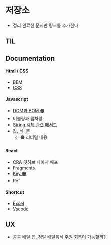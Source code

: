 # 저장소

- 정리 완료한 문서만 링크를 추가한다

## TIL

## Documentation

#### Html / CSS

- BEM
- [CSS](./html-css/css.md)

#### Javascript

- [DOM과 BOM 🟠](./js/dom-bom.md)
- 버블링과 캡처링
- [String 객체 관련 메서드](./js/string.md)
- [값, 식, 문](./js/value-expression-statement.md)
  - 🟠 리터럴 내용

#### React

- CRA 깃허브 페이지 배포
- [Fragments](./react/fragments.md)
- [Key 🟠](./react/key.md)
- Ref

#### Shortcut

- [Excel](./shortcut/excel.md)
- [Vscode](./shortcut/vscode.md)

## UX

- [공공 배달 앱, 정말 배달음식 주권 회복이 가능할까?](./ux/public-delivery-app.md)

